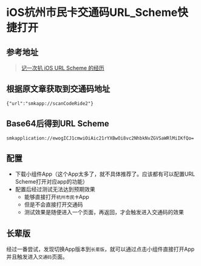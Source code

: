 # iOS杭州市民卡交通码URL_Scheme快捷打开

## 参考地址

> [记一次扒 iOS URL Scheme 的经历](https://juejin.cn/post/7232846086833111099?searchId=2023092109074885F152DBB420B86E3C65)

## 根据原文章获取到交通码地址

`{"url":"smkapp://scanCodeRide2"}`

## Base64后得到URL Scheme

`smkapplication://ewogICJ1cmwiOiAic21rYXBwOi8vc2NhbkNvZGVSaWRlMiIKfQo=`

## 配置

- 下载小组件App（这个App太多了，就不具体推荐了。应该都有可以配置URL Scheme打开对应app的功能）
- 配置后经过测试无法达到预期效果
  - 能够直接打开`杭州市民卡`App
  - 但是不会直接打开交通码
  - 测试效果是随便进入一个页面，再返回，才会触发进入交通码的效果

## 长辈版

经过一番尝试，发现切换App版本到`长辈版`，就可以通过点击小组件直接打开App并且触发进入`交通码`页面。